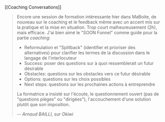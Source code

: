 [[Coaching Conversations]]


> Encore une session de formation intéressante hier dans MaBoite, de nouveau sur le coaching et le feedback même avec un accent mis sur la pratique et la mise en situation. Trop court malheureusement (2h), mais efficace. J'ai bien aimé le "SOON Funnel" comme guide pour la partie _coaching_:  
>
> - Reformulation et "Splitback" (identifier et prioriser des alternatives) pour clarifier les termes de la discussion dans le langage de l'interlocuteur
> - Success: poser des questions sur à quoi ressemblerait un futur désirable
> - Obstacles: questions sur les obstacles vers ce futur désirable
> - Options: questions sur les choix possibles
> - Next steps: questions sur les prochaines actions à entreprendre
>
> La formatrice a insisté sur l'écoute, le questionnement ouvert (pas de "questions pièges" ou "dirigées"), l'accouchement d'une solution plutôt que son imposition.
>
> *-- Arnaud BAILLI, sur Okiwi*